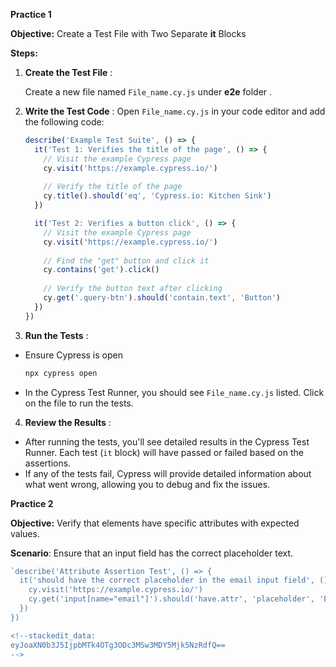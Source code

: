 **Practice 1**

**Objective:** Create a Test File with Two Separate **it**  Blocks

**Steps:**

1. **Create the Test File** :

	Create a new file named `File_name.cy.js` under **e2e** folder .
    
2. **Write the Test Code** :
	Open `File_name.cy.js` in your code editor and add the following code:
	```javascript
	describe('Example Test Suite', () => {
	  it('Test 1: Verifies the title of the page', () => {
	    // Visit the example Cypress page
	    cy.visit('https://example.cypress.io/')
	    
	    // Verify the title of the page
	    cy.title().should('eq', 'Cypress.io: Kitchen Sink')
	  })

	  it('Test 2: Verifies a button click', () => {
	    // Visit the example Cypress page
	    cy.visit('https://example.cypress.io/')
	    
	    // Find the "get" button and click it
	    cy.contains('get').click()
	    
	    // Verify the button text after clicking
	    cy.get('.query-btn').should('contain.text', 'Button')
	  })
	})
	```
3. **Run the Tests** :
  - Ensure Cypress is open
	```bash
	npx cypress open
	```
- In the Cypress Test Runner, you should see `File_name.cy.js` listed. Click on the file to run the tests.
4. **Review the Results** :
-   After running the tests, you'll see detailed results in the Cypress Test Runner. Each test (`it` block) will have passed or failed based on the assertions.
-   If any of the tests fail, Cypress will provide detailed information about what went wrong, allowing you to debug and fix the issues.

**Practice 2**

**Objective:** Verify that elements have specific attributes with expected values.

**Scenario**: Ensure that an input field has the correct placeholder text.

```javascript
`describe('Attribute Assertion Test', () => {
  it('should have the correct placeholder in the email input field', () => {
    cy.visit('https://example.cypress.io/')
    cy.get('input[name="email"]').should('have.attr', 'placeholder', 'Email')   // Assert that the input has the placeholder "Email"
  })
})

<!--stackedit_data:
eyJoaXN0b3J5IjpbMTk4OTg3ODc3MSw3MDY5Mjk5NzRdfQ==
-->